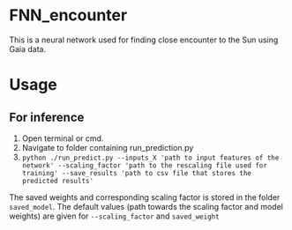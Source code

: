 # FNN_encounter
This is a neural network used for finding close encounter to the Sun using Gaia data.

# Usage
## For inference

1. Open terminal or cmd.
2. Navigate to folder containing run_prediction.py
3. `python ./run_predict.py --inputs_X 'path to input features of the network' --scaling_factor 'path to the rescaling file used for training' --save_results 'path to csv file that stores the predicted results'`

The saved weights and corresponding scaling factor is stored in the folder `saved_model`. The default values (path towards the scaling factor and model weights) are given for `--scaling_factor` and `saved_weight`
